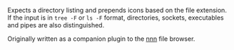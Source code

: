 Expects a directory listing and prepends icons based on the file extension. If the input is in `tree -F` or `ls -F` format, directories, sockets, executables and pipes are also distinguished.

Originally written as a companion plugin to the [nnn](https://github.com:janun/nnn.git) file browser.

